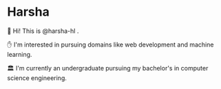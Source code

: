 # Harsha
👊 Hi! This is @harsha-hl .

✋ I'm interested in pursuing domains like web development and machine learning.

🏛️ I'm currently an undergraduate pursuing my bachelor's in computer science engineering.
